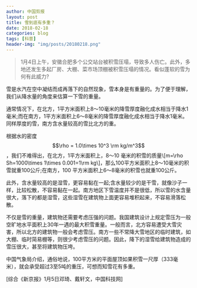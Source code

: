 ```yaml
---
author: 中国剪报
layout: post
title: 雪到底有多重？
date: 2018-02-18
categories: blog
tags: [科普]
header-img: "img/posts/20180218.png"
---
```

>1月4日上午，安徽合肥多个公交站台被积雪压塌，导致多人伤亡。此外，多地还发生多起厂房、大棚、菜市场顶棚被积雪压塌的情况。看似蓬软的雪为何有此威力?

雪是水汽在空中凝结而成再落下的自然现象，雪本身是有重量的。为了便于理解，我们从降水量的角度来估算一下雪的重量。

通常情况下，在北方，1平方米面积上8～10毫米的降雪厚度融化成水相当于降水1毫米;而在南方，1平方米面积上6～8毫米的降雪厚度融化成水相当于降水1毫米。同样厚度的雪，南方含水量较高的雪比北方的重。

根据水的密度$$\rho = 1.0\times 10^3 \rm kg/m^3$$，我们不难得出，在北方，1平方米面积上，8～10
毫米的积雪的质量\\[m=\rho Sh=1000\times 1\times 0.001=1\rm kg\\]，那么100平方米面积上8～10毫米的积雪就重100公斤;在南方，100 平方米面积上6～8毫米的积雪也就重100公斤。

此外，含水量较高的是湿雪，更容易黏在一起;含水量较少的是干雪，就像沙子一样，比较松散，不容易黏在一起。南方地区下雪温度并不是很低，所以雪的水含量很大，落下的都是湿雪，这些湿雪在建筑物上面更容易堆积起来，不容易滑落松散。

不仅是雪的重量，建筑物还需要考虑压强的问题。我国建筑设计上规定雪压为一般空旷地水平面积上30年一遇的最大积雪重量。一般而言，北方容易遭受大雪灾害，所以北方的建筑物一般会考虑雪压。南方一些不常降大雪地区的临时建筑，如大棚、临时简易棚等，则很少考虑雪压的问题。因此，降下的湿雪给建筑物造成的雪压很大，甚至将建筑物压垮。

中国气象局介绍，通俗地说，100平方米的平面屋顶如果积雪一尺厚（333毫米），就会承受超过3至5吨的重压，可想而知雪花有多重。

[综合《新京报》1月5日邓琦、戴轩文，中国科技网]
